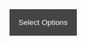 <div class="dropdown">
  <button class="dropdown-button">Select Options</button>
  <div class="dropdown-content">
    <input type="checkbox" id="Vegan">
    <label for="Vegan">Vegan</label><br><br>
    <input type="checkbox" id="Vegetarian">
    <label for="Vegetarian">Vegetarian</label><br><br>
    <input type="checkbox" id="Gluten Free">
    <label for="Gluten Free">Gluten Free</label><br><br>
    <input type="checkbox" id="Lactose Intolerant">
    <label for="Lactose Intolerant">Lactose Intolerant</label><br><br>
    <input type="checkbox" id="No Fish">
    <label for="No Fish">No Fish</label><br><br>
    <input type="checkbox" id="Nut Free">
    <label for="Nut Free">No Shellfish</label><br><br>
    <button type="submit" value="Submit" onclick="search()">Submit</button>
  </div>
  <br><br><br><br><br><br><br><br><br><br><br><br><br><br><br><br><br><br><br><br>
</div>

<style>
.dropdown {
  position: relative;
  display: inline-block;
}

.dropdown-button {
  background-color: #444;
  color: white;
  padding: 16px;
  border: none;
  cursor: pointer;
}

.dropdown-content {
  display: none;
  position: absolute;
  background-color: #f9f9f9;
  min-width: 160px;
  box-shadow: 0px 8px 16px 0px rgba(0,0,0,0.2);
  z-index: 1;
}

.dropdown-content input[type="checkbox"] {
  margin-right: 10px;
}

.dropdown:hover .dropdown-content {
  display: block;
}
</style>